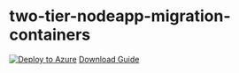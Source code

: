 # two-tier-nodeapp-migration-containers

[![Deploy to Azure](http://azuredeploy.net/deploybutton.png)](https://portal.azure.com/#create/Microsoft.Template/uri/https%3A%2F%2Fraw.githubusercontent.com%2FSpektraSystems%2F2-Tier-nodejsapp-migration-to-containers-on-Azure%2Fmaster%2Fazuredeploy.json)
[Download Guide](https://raw.githubusercontent.com/SpektraSystems/2-Tier-nodejsapp-migration-to-containers-on-Azure/master/Two-tier%20Nodejs%20App%20migration%20on%20Azure%20Container%20v0.1.pdf)
